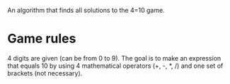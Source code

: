 An algorithm that finds all solutions to the 4=10 game.

# Game rules
4 digits are given (can be from 0 to 9). The goal is to make an expression that equals 10 by using 4 mathematical operators (+, -, *, /) and one set of brackets (not necessary).
